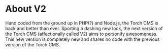 # About V2

Hand coded from the ground up in PHP(?) and Node.js, the Torch CMS is back and better than ever. Sporting a dashing new look, the next version of the Torch CMS (affectionally called V2) aims to personify awesomeness. This new version is completely new and shares no code with the previous version of the Torch CMS.